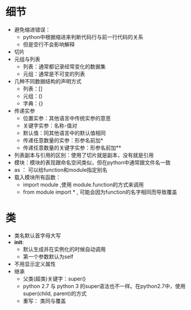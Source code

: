 # 细节
- 避免缩进错误：
  - python中根据缩进来判断代码行与前一行代码的关系
  - 但是空行不会影响解释
- 切片
- 元组与列表
  - 列表：通常都记录经常变化的数据集
  - 元组：通常是不可变的列表
- 几种不同数据结构的声明方式
  - 列表：[]
  - 元组：()
  - 字典：{}
- 传递实参
  - 位置实参：其他语言中传统实参的意思
  - 关键字实参：名称-值对
  - 默认值：同其他语言中的默认值相同
  - 传递任意数量的实参：形参名前加*
  - 传递任意数量的关键字实参：形参名前加**
- 列表副本与引用的区别：使用了切片就是副本，没有就是引用
- 模块：模块的表现跟命名空间类似，但在python中通常跟文件名一致
- as ： 可以给function和module指定别名
- 载入模块所有函数：
  - import module ,使用 module.function的方式来调用
  - from module import * , 可能会因为function的名字相同而导致覆盖

# 类
- 类名默认首字母大写
- __init__:
  - 默认生成并在实例化的时候自动调用
  - 第一个参数默认为self
- 不用显示定义属性
- 继承
  - 父类(超类)关键字：super()
  - python 2.7 与 python 3 的super语法也不一样。在python2.7中，使用super(child, parent)的方式
  - 重写： 类同与覆盖
